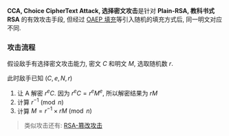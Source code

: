 **CCA, Choice CipherText Attack, 选择密文攻击**是针对 **Plain-RSA, 教科书式 RSA** 的有效攻击手段, 但经过 [OAEP 填充](../PKCS1.md)等引入随机的填充方式后, 同一明文对应不同.

### 攻击流程

假设敌手有选择密文攻击能力, 密文 $C$ 和明文 $M$, 选取随机数 $r$. 

此时敌手已知 $(C, e, N, r)$

1. 让 A 解密 $r^eC$. 因为 $r^eC=r^eM^e$, 所以解密结果为 $rM$
2. 计算 $r^{-1}\pmod{n}$
3. 计算 $M=r^{-1}\times rM\pmod{n}$

> 类似攻击还有: [RSA-篡改攻击](RSA-篡改攻击.md)